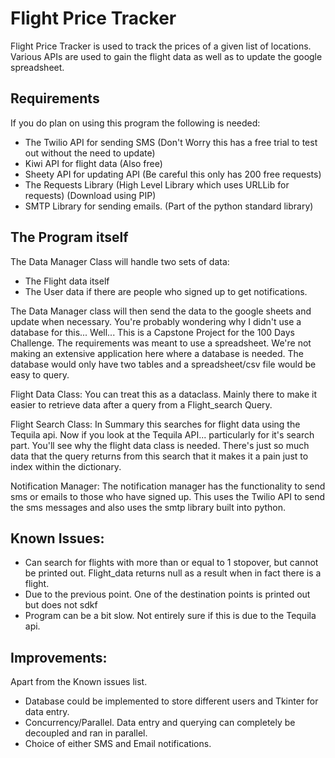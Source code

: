 # Flight Price Tracker

Flight Price Tracker is used to track the prices of a given list of locations. 
Various APIs are used to gain the flight data as well as to update the google spreadsheet.


## Requirements

If you do plan on using this program the following is needed:

- The Twilio API for sending SMS (Don't Worry this has a free trial to test out without the need to update)
- Kiwi API for flight data (Also free)
- Sheety API for updating API (Be careful this only has 200 free requests)
- The Requests Library (High Level Library which uses URLLib for requests) (Download using PIP)
- SMTP Library for sending emails. (Part of the python standard library) 

## The Program itself

The Data Manager Class will handle two sets of data:
- The Flight data itself
- The User data if there are people who signed up to get notifications.

The Data Manager class will then send the data to the google sheets and update when necessary.
You're probably wondering why I didn't use a database for this... Well...
This is a Capstone Project for the 100 Days Challenge. The requirements was meant to use a spreadsheet.
We're not making an extensive application here where a database is needed. The database would only have
two tables and a spreadsheet/csv file would be easy to query.

Flight Data Class:
You can treat this as a dataclass. Mainly there to make it easier to retrieve data after a query from a
Flight_search Query.

Flight Search Class:
In Summary this searches for flight data using the Tequila api. Now if you look at the Tequila API... particularly for it's search part.
You'll see why the flight data class is needed. There's just so much data that the query returns from this search 
that it makes it a pain just to index within the dictionary.

Notification Manager:
The notification manager has the functionality to send sms or emails to those who have signed up.
This uses the Twilio API to send the sms messages and also uses the smtp library built into python.

## Known Issues:
- Can search for flights with more than or equal to 1 stopover, but cannot be printed out. Flight_data returns null as a result when in fact there is a flight.
- Due to the previous point. One of the destination points is printed out but does not sdkf
- Program can be a bit slow. Not entirely sure if this is due to the Tequila api.

## Improvements:
Apart from the Known issues list.

- Database could be implemented to store different users and Tkinter for data entry.
- Concurrency/Parallel. Data entry and querying can completely be decoupled and ran in parallel.
- Choice of either SMS and Email notifications.




